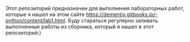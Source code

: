 Этот репозиторий предназначен для выполнения лабораторных работ, которые я нашел на этом сайте https://dementiy.gitbooks.io/-python/content/lab1.html. Буду стараться регулярно заливать выполненные работы из сборника, который я нашел в этот репозиторий:)
